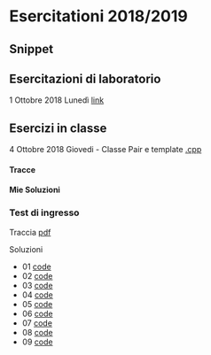 # Esercitationi 2018/2019

## Snippet

## Esercitazioni di laboratorio
1 Ottobre 2018 Lunedì [link](20181001/README.md)

## Esercizi in classe
4 Ottobre 2018 Giovedi - Classe Pair e template [.cpp](20181004/esercizio.cpp)

#### Tracce
#### Mie Soluzioni

### Test di ingresso
Traccia [pdf](20180924/traccia.pdf)

Soluzioni
- 01 [code](20180924/01.cpp)
- 02 [code](20180924/02.cpp)
- 03 [code](20180924/03.cpp)
- 04 [code](20180924/04.cpp)
- 05 [code](20180924/05.cpp)
- 06 [code](20180924/06.cpp)
- 07 [code](20180924/07.cpp)
- 08 [code](20180924/08.cpp)
- 09 [code](20180924/09.cpp)
